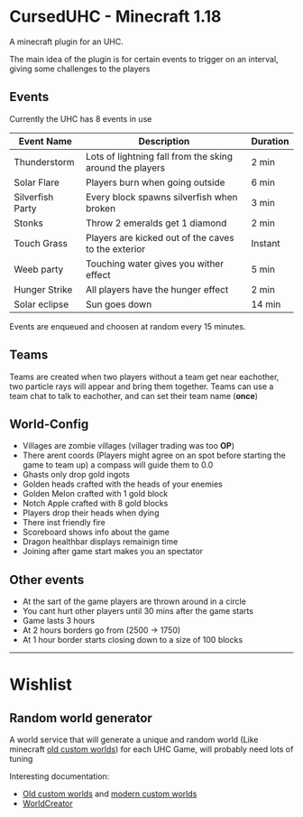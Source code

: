 # CursedUHC - Minecraft 1.18
A minecraft plugin for an UHC.

The main idea of the plugin is for certain events to trigger on an interval, giving some challenges to the players

## Events
Currently the UHC has 8 events in use

|Event Name|Description|Duration|
|-|-|-|
|Thunderstorm|Lots of lightning fall from the sking around the players|2 min|
|Solar Flare|Players burn when going outside|6 min|
|Silverfish Party|Every block spawns silverfish when broken|3 min|
|Stonks|Throw 2 emeralds get 1 diamond|2 min|
|Touch Grass|Players are kicked out of the caves to the exterior|Instant|
|Weeb party|Touching water gives you wither effect|5 min|
|Hunger Strike|All players have the hunger effect|2 min|
|Solar eclipse|Sun goes down|14 min|

Events are enqueued and choosen at random every 15 minutes.

## Teams
Teams are created when two players without a team get near eachother, two particle rays will appear and bring them together.
Teams can use a team chat to talk to eachother, and can set their team name (**once**)

## World-Config
- Villages are zombie villages (villager trading was too **OP**)
- There arent coords (Players might agree on an spot before starting the game to team up) a compass will guide them to 0.0
- Ghasts only drop gold ingots
- Golden heads crafted with the heads of your enemies
- Golden Melon crafted with 1 gold block
- Notch Apple crafted with 8 gold blocks
- Players drop their heads when dying
- There inst friendly fire
- Scoreboard shows info about the game
- Dragon healthbar displays remainign time
- Joining after game start makes you an spectator

## Other events
- At the sart of the game players are thrown around in a circle
- You cant hurt other players until 30 mins after the game starts
- Game lasts 3 hours
- At 2 hours borders go from (2500 -> 1750)
- At 1 hour border starts closing down to a size of 100 blocks

---
# Wishlist
## Random world generator
A world service that will generate a unique and random world (Like minecraft [old custom worlds](https://minecraft.fandom.com/wiki/Old_Customized)) for each UHC Game, will probably need lots of tuning

Interesting documentation:
- [Old custom worlds](https://minecraft.fandom.com/wiki/Old_Customized) and [modern custom worlds](https://minecraft.fandom.com/wiki/Custom)
- [WorldCreator](https://hub.spigotmc.org/javadocs/spigot/org/bukkit/Bukkit.html#createWorld(org.bukkit.WorldCreator))
